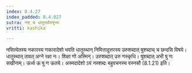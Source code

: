 ```yaml
---
index: 8.4.27
index_padded: 8.4.027
sutra: नश् च धातुस्थौरुषुभ्यः
vritti: kashika

---
```

नसित्येतस्य नकारस्य णकारादेशो भवति धातुस्थान् निमित्तादुत्तरस्य उरुशब्दात् षुशब्दाच् च छन्दसि विषये। धातुस्थात् तावत् अग्ने रक्षा नः। शिक्षा णो अस्मिन्। उरुशब्दात् उरु णस्कृधि। षुशब्दात् अभी षु णः सखीनाम्। ऊर्ध्व ऊ षु ण ऊतये। अस्मदादेशो ऽयं नस्शब्दः बहुवचनस्य वस्नसौ (8.1.21) इति।